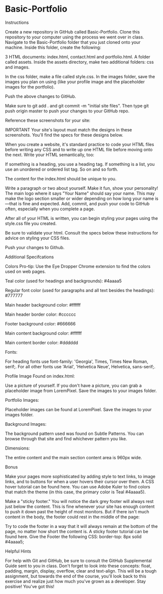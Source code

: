 # Basic-Portfolio
Instructions


Create a new repository in GitHub called Basic-Portfolio.
Clone this repository to your computer using the process we went over in class.
Navigate to the Basic-Portfolio folder that you just cloned onto your machine. Inside this folder, create the following:



3 HTML documents: index.html, contact.html and portfolio.html.
A folder called assets.
Inside the assets directory, make two additional folders: css and images.


In the css folder, make a file called style.css.
In the images folder, save the images you plan on using (like your profile image and the placeholder images for the portfolio).





Push the above changes to GitHub.



Make sure to git add . and git commit -m "initial site files". Then type git push origin master to push your changes to your GitHub repo.



Reference these screenshots for your site:










IMPORTANT Your site's layout must match the designs in these screenshots. You'll find the specs for these designs below.



When you create a website, it's standard practice to code your HTML files before writing any CSS and to write up one HTML file before moving onto the next. Write your HTML semantically, too:



If something is a heading, you use a heading tag.
If something is a list, you use an unordered or ordered list tag.
So on and so forth.



The content for the index.html should be unique to you.



Write a paragraph or two about yourself. Make it fun, show your personality!
The main logo where it says "Your Name" should say your name. This may make the logo section smaller or wider depending on how long your name is—that is fine and expected.
Add, commit, and push your code to GitHub often, especially when you complete a page.



After all of your HTML is written, you can begin styling your pages using the style.css file you created.



Be sure to validate your html.
Consult the specs below these instructions for advice on styling your CSS files.



Push your changes to Github.



Additional Specifcations



Colors Pro-tip: Use the Eye Dropper Chrome extension to find the colors used on web pages.


Teal color (used for headings and backgrounds): #4aaaa5

Regular font color (used for paragraphs and all text besides the headings): #777777

Main header background color: #ffffff

Main header border color: #cccccc

Footer background color: #666666

Main content background color: #ffffff

Main content border color: #dddddd




Fonts:


For heading fonts use font-family: 'Georgia', Times, Times New Roman, serif;.
For all other fonts use 'Arial', 'Helvetica Neue', Helvetica, sans-serif;.



Profile Image Found on index.html:


Use a picture of yourself.
If you don't have a picture, you can grab a placeholder image from LoremPixel. Save the images to your images folder.



Portfolio Images:


Placeholder images can be found at LoremPixel.
Save the images to your images folder.



Background Images:


The background pattern used was found on Subtle Patterns. You can browse through that site and find whichever pattern you like.



Dimensions:


The entire content and the main section content area is 960px wide.







Bonus


Make your pages more sophisticated by adding style to text links, to image links, and to buttons for when a user hovers their cursor over them. A CSS hover tutorial can be found here.
You can use Adobe Kuler to find colors that match the theme (in this case, the primary color is Teal #4aaaa5).

Make a "sticky footer." You will notice the dark grey footer will always rest just below the content. This is fine whenever your site has enough content to push it down past the height of most monitors. But if there isn't much content in the body, the footer could rest in the middle of the page:


Try to code the footer in a way that it will always remain at the bottom of the page, no matter how short the content is. A sticky footer tutorial can be found here.
Give the Footer the following CSS:
border-top: 8px solid #4aaaa5;





Helpful Hints


For help with Git and GitHub, be sure to consult the GitHub Supplemental Guide sent to you in class.
Don't forget to look into these concepts: float, padding, margin, display, overflow, clear and text-align.
This will be a tough assignment, but towards the end of the course, you'll look back to this exercise and realize just how much you've grown as a developer. Stay positive! You've got this!



